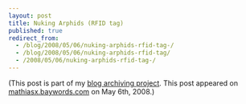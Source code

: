 ```yaml
---
layout: post
title: Nuking Arphids (RFID tag)
published: true
redirect_from:
  - /blog/2008/05/06/nuking-arphids-rfid-tag-/
  - /blog/2008/05/06/nuking-arphids-rfid-tag/
  - /2008/05/06/nuking-arphids-rfid-tag-/
---
```


(This post is part of my [blog archiving project](/about#old-posts). This post appeared on [mathiasx.baywords.com](http://mathiasx.baywords.com/2008/05/06/nuking-arphids-rfid-tag/) on May 6th, 2008.)

<object height="385" width="480"><param name="movie" value="http://www.youtube.com/v/GZPRjFxc504?fs=1&amp;hl=en_US"> <param name="allowFullScreen" value="true"> <param name="allowscriptaccess" value="always"><embed src="http://www.youtube.com/v/GZPRjFxc504?fs=1&amp;hl=en_US" type="application/x-shockwave-flash" height="385" width="480"></object>
